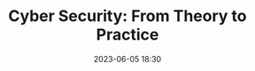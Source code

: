 ---
title: 'Cyber Security: From Theory to Practice'
date: 2023-06-05 18:30
link: /events/security
image: /images/event_header/security.jpg

location: JKU Linz, Open Innovation Center
description: Join us at JKU on June 5th, starting at 18:30, for an exciting evening dedicated to the fascinating world of Cyber Security. Our event is hosted at and in cooperation with the LIT - Open Innovation Center and aims to bridge the gap between theoretical concepts and practical applications.


    We have lined up three insightful talks, each lasting approximately 20 minutes, that will provide you with valuable insights into different aspects of Cyber Security.*


    Professor Rass, a renowned expert in the field, will kick off the evening by shedding light on the theoretical foundations of cyber security and sharing the latest advancements in research. Discover how theoretical concepts underpin the security measures we rely on in our digital world.


    Next, Tobias Höller, the chairman of SIGFLAG, will take the stage to introduce the audience to Capture the Flag (CTF) competitions. Explore the exciting world of CTFs, where participants engage in thrilling challenges to test their cyber security skills. Discover the practical applications of CTFs and how they contribute to developing expertise in the field.


    Lastly, Martin Dallinger, a student and computer-science enthusiast, will share his unique perspective on the topic. Drawing from his personal experiences and passion for cybersecurity, Martin will delve into the intriguing differences between Hacking Competitions and real-world work in security operations centers with critical infrastructure. Expect an engaging talk filled with interesting insights, unexpected challenges, and thought-provoking anecdotes.


    Whether you are a student, professional, or simply curious about cybersecurity, this event promises to offer valuable knowledge and inspiration. Join us for an evening of informative talks, engaging discussions, and networking opportunities with like-minded individuals.


    *Topics may be subject to change
register_link: https://pretix.eu/0xa/security/
---